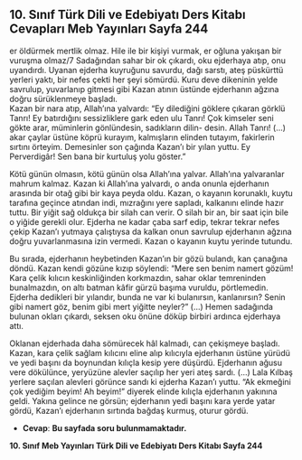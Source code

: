 ## 10. Sınıf Türk Dili ve Edebiyatı Ders Kitabı Cevapları Meb Yayınları Sayfa 244

er öldürmek mertlik olmaz. Hile ile bir kişiyi vurmak, er oğluna yakışan bir vuruşma olmaz/7 Sadağından sahar bir ok çıkardı, oku ejderhaya atıp, onu uyandırdı. Uyanan ejderha kuyruğunu savurdu, dağı sarstı, ateş püskürttü yerleri yaktı, bir nefes çekti her şeyi sömürdü. Kuru deve dikeninin yelde savrulup, yuvarlanıp gitmesi gibi Kazan atının üstünde ejderhanın ağzına doğru sürüklenmeye başladı.  
 Kazan bir nara atıp, Allah’ına yalvardı: “Ey dilediğini göklere çıkaran görklü Tanrı! Ey batırdığını sessizliklere gark eden ulu Tanrı! Çok kimseler seni gökte arar, müminlerin gönlündesin, sadıkların dilin- desin. Allah Tanrı! (…) akar çaylar üstüne köprü kurayım, kalmışların elinden tutayım, fakirlerin sırtını örteyim. Demesinler son çağında Kazan’ı bir yılan yuttu. Ey Perverdigâr! Sen bana bir kurtuluş yolu göster.”

Kötü günün olmasın, kötü günün olsa Allah’ına yalvar. Allah’ına yalvaranlar mahrum kalmaz. Kazan ki Allah’ına yalvardı, o anda onunla ejderhanın arasında bir otağ gibi bir kaya peyda oldu. Kazan, o kayanın korunaklı, kuytu tarafına geçince atından indi, mızrağını yere sapladı, kalkanını elinde hazır tuttu. Bir yiğit sağ oldukça bir silah can verir. O silah bir an, bir saat için bile o yiğide gerekli olur. Ejderha ne kadar çaba sarf edip, tekrar tekrar nefes çekip Kazan’ı yutmaya çalıştıysa da kalkan onun savrulup ejderhanın ağzına doğru yuvarlanmasına izin vermedi. Kazan o kayanın kuytu yerinde tutundu.

Bu sırada, ejderhanın heybetinden Kazan’ın bir gözü bulandı, kan çanağına döndü. Kazan kendi gözüne kızıp söylendi: “Mere sen benim namert gözüm! Kara çelik kılıcın keskinliğinden korkmazdın, sahar oklar temreninden bunalmazdın, on altı batman kâfir gürzü başıma vuruldu, pörtlemedin. Ejderha dedikleri bir yılandır, bunda ne var ki bulanırsın, kanlanırsın? Senin gibi namert göz, benim gibi mert yiğitte neyler?” (…) Hemen sadağında bulunan okları çıkardı, seksen oku önüne döküp birbiri ardınca ejderhaya attı.

Oklanan ejderhada daha sömürecek hâl kalmadı, can çekişmeye başladı. Kazan, kara çelik sağlam kılıcını eline alıp kılıcıyla ejderhanın üstüne yürüdü ve yedi başını da boynundan kılıçla kesip yere düşürdü. Ejderhanın ağusu vere dökülünce, yeryüzüne alevler saçılıp her yeri ateş sardı. (…) Lala Kılbaş yerlere saçılan alevleri görünce sandı ki ejderha Kazan’ı yuttu. “Ak ekmeğini çok yediğim beyim! Ah beyim!” diyerek elinde kılıçla ejderhanın yakınına geldi. Yakına gelince ne görsün; ejderhanın yedi başını kara yerde yatar gördü, Kazan’ı ejderhanın sırtında bağdaş kurmuş, oturur gördü.

* **Cevap**: **Bu sayfada soru bulunmamaktadır.**

**10. Sınıf Meb Yayınları Türk Dili ve Edebiyatı Ders Kitabı Sayfa 244**